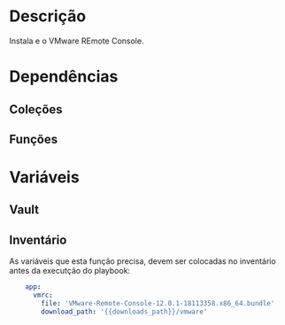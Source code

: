 # Descrição

Instala e o VMware REmote Console.

# Dependências

## Coleções

## Funções

# Variáveis

## Vault

## Inventário

As variáveis que esta função precisa, devem ser colocadas no inventário antes da executção do playbook:

```yaml
    app:
      vmrc:
        file: 'VMware-Remote-Console-12.0.1-18113358.x86_64.bundle'
        download_path: '{{downloads_path}}/vmware'
```